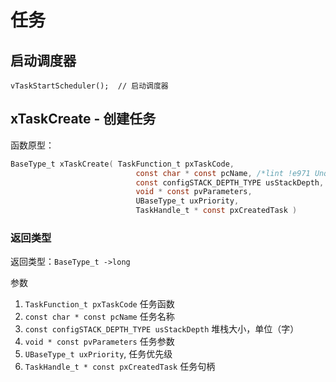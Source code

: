 # 任务

## 启动调度器

`vTaskStartScheduler();  // 启动调度器`

## xTaskCreate - 创建任务

函数原型：

```c
BaseType_t xTaskCreate( TaskFunction_t pxTaskCode,
                            const char * const pcName, /*lint !e971 Unqualified char types are allowed for strings and single characters only. */
                            const configSTACK_DEPTH_TYPE usStackDepth,
                            void * const pvParameters,
                            UBaseType_t uxPriority,
                            TaskHandle_t * const pxCreatedTask )
```

### 返回类型

返回类型：`BaseType_t ->long`

参数

1. `TaskFunction_t pxTaskCode` 任务函数
2. `const char * const pcName` 任务名称
3. `const configSTACK_DEPTH_TYPE usStackDepth` 堆栈大小，单位（字）
4. `void * const pvParameters` 任务参数
5. `UBaseType_t uxPriority`, 任务优先级
6. `TaskHandle_t * const pxCreatedTask` 任务句柄
